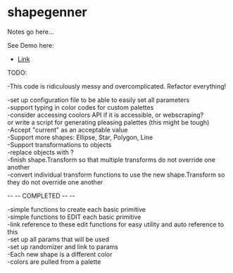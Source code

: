 # shapegenner

Notes go here...

See Demo here:

- [Link](https://tehckisnow.github.io/shapegenner/index.html)


TODO:

-This code is ridiculously messy and overcomplicated. Refactor everything!

-set up configuration file to be able to easily set all parameters  
-support typing in color codes for custom palettes  
-consider accessing coolors API if it is accessible, or webscraping?  
  or write a script for generating pleasing palettes (this might be tough)  
-Accept "current" as an acceptable value  
-Support more shapes: Ellipse, Star, Polygon, Line  
-Support transformations to objects  
-replace objects with <g> ?  
-finish shape.Transform so that multiple transforms do not override one another  
-convert individual transform functions to use the new shape.Transform so they do not override one another  

-- -- COMPLETED -- --

-simple functions to create each basic primitive  
-simple functions to EDIT each basic primitive  
-link reference to these edit functions for easy utility and auto reference to this  
-set up all params that will be used  
-set up randomizer and link to params  
-Each new shape is a different color  
-colors are pulled from a palette   
